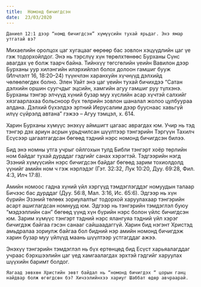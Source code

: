 ```yaml
---
title:  Номонд бичигдсэн
date:  23/03/2020
---
```


`Даниел 12:1 дээр “номд бичигдсэн” хүмүүсийн тухай ярьдаг. Энэ ямар утгатай вэ?`

Михаелийн оролцох цаг хугацааг өөрөөр бас зовлон хэцүүдлийн цаг үе гэж тодорхойлдог. Энэ нь тэрслүү хүн төрөлхтөнөөс Бурханы Сүнс авагдах үе болж таарч байна. Тийнхүү төгсгөлийн үеийн Вавилон дээр Бурханы уур хилэнгийн илэрхийлэл болох долоон гамшиг бууж (Илчлэлт 16, 18:20–24) түүнчлэн харанхуйн хүчнүүд дэлхийд чөлөөлөгдөх болно. Элен Уайт энэ цаг үеийн тухай  бичихдээ “Сатан дэлхийн оршин суугчдыг эцсийн, хамгийн агуу гамшиг руу түлхэнэ. Бурханы тэнгэр элчүүд хүний бузар муу хүслийн асар хүчтэй салхийг хязгаарлахаа больсноор бүх төлрийн зовлон шаналал жолоо цулбуураа алдана. Дэлхий бүхэлдээ эртний Иерусалим дээр бууснаас хавьгүй илүү сүйрэлд автана” гэжээ – Агуу тэмцэл, х. 614.

Харин Бурханы хүмүүс энэхүү аймшигт цагаас аврагдах юм. Учир нь тэд тэнгэр дэх ариун асрын урьдчилсан шүүлтээр тэнгэрийн Тэргүүн Тахилч Есүсээр цагаатгагдсан бөгөөд тэдний нэрс номонд бичигдсэн билээ.

Бид энэ номны утга учрыг ойлгохын тулд Библи тэнгэрт хоёр төрлийн ном байдаг тухай дурддаг гэдгийг санах хэрэгтэй.  Тэдгээрийн нэгд Эзэний хүмүүсийн нэрс бичигдсэн байдаг бөгөөд зарим тохиолдолд үүнийг амийн ном ч гэж нэрлэдэг (Гэт. 32:32, Лук 10:20, Дуу. 69:28, Фил. 4:3, Илч 17:8).

Амийн номоос гадна хүний үйл хэргүүд тэмдэглэгддэг номуудын талаар Бичээс бас дурддаг (Дуу. 56:8, Мал. 3:16, Ис. 65:6). Эдгээр нь хүн бүрийн Эзэний төлөөх зориулалтыг тодорхой харуулахаар тэнгэрийн асарт ашиглагдсан номнууд юм. Эдгээр нь тэнгэрийн тэмдэглэл буюу “мэдээллийн сан” бөгөөд үүнд хүн бүрийн нэрс болон үйлс бичигдсэн юм. Зарим хүмүүс тэнгэрт тэдний нэрс ялангуяа тэдний үйл хэрэг бичигдэж байгаа гэсэн санааг сайшаадаггүй. Харин бид нэгэнт Христэд амьдралаа зориулж байгаа бол бидний нэр амийн номонд бичигдэж харин бузар муу үйлүүд маань шүүлтээр устгагддаг ажээ.

Энэхүү тэнгэрийн тэмдэглэл нь бүх ертөнцөд бид Есүст харьяалагддаг учраас бэрхшээлийн цаг үед хамгаалагдах эрхтэй гэдгийг харуулах шүүхийн баримт болдог.

`Яагаад зөвхөн Христийн зөвт байдал нь “номонд бичигдэх “ цорын ганц найдвар болж өгөгдсөн бэ? Хичээлийнхээ хариуг Шаббат өдөр авчраарай.`